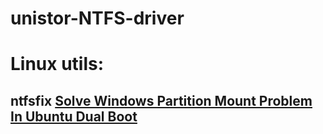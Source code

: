 # unistor-NTFS-driver

# Linux utils:
## ntfsfix [Solve Windows Partition Mount Problem In Ubuntu Dual Boot](https://itsfoss.com/solve-ntfs-mount-problem-ubuntu-windows-8-dual-boot/)
